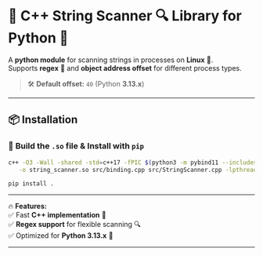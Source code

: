 # 🧵 C++ String Scanner 🔍 Library for Python 🐍  

A **python module** for scanning strings in processes on **Linux** 🐧.  
Supports **regex** 🔢 and **object address offset** for different process types.  

> 🛠 **Default offset:** `40` (Python **3.13.x**)  

---

## 📦 Installation  

### 🔧 **Build the `.so` file** & Install with `pip`  

```bash
c++ -O3 -Wall -shared -std=c++17 -fPIC $(python3 -m pybind11 --includes) \
   -o string_scanner.so src/binding.cpp src/StringScanner.cpp -lpthread

pip install .
```

---

🔥 **Features:**  
✅ Fast **C++ implementation** 🚀  
✅ **Regex support** for flexible scanning 🔍  
✅ Optimized for **Python 3.13.x** 🐍  

---
